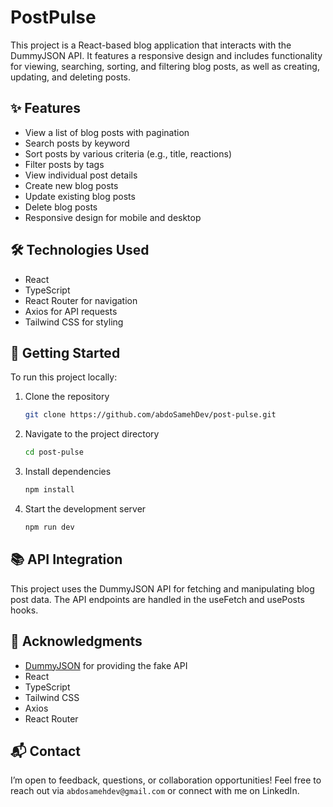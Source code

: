 # PostPulse

<!-- **Live Demo**: [Visit EVOGYM](https://evogym-5dm.pages.dev/) -->

This project is a React-based blog application that interacts with the DummyJSON API. It features a responsive design and includes functionality for viewing, searching, sorting, and filtering blog posts, as well as creating, updating, and deleting posts.

## ✨ Features

- View a list of blog posts with pagination
- Search posts by keyword
- Sort posts by various criteria (e.g., title, reactions)
- Filter posts by tags
- View individual post details
- Create new blog posts
- Update existing blog posts
- Delete blog posts
- Responsive design for mobile and desktop

## 🛠 Technologies Used

- React
- TypeScript
- React Router for navigation
- Axios for API requests
- Tailwind CSS for styling

## 🚀 Getting Started

To run this project locally:

1. Clone the repository
   ```bash
   git clone https://github.com/abdoSamehDev/post-pulse.git
   ```
2. Navigate to the project directory

   ```bash
   cd post-pulse
   ```

3. Install dependencies

   ```bash
   npm install
   ```

4. Start the development server

   ```bash
   npm run dev
   ```

## 📚 API Integration

This project uses the DummyJSON API for fetching and manipulating blog post data. The API endpoints are handled in the useFetch and usePosts hooks.

## 🎥 Acknowledgments

- [DummyJSON](https://dummyjson.com/docs) for providing the fake API
- React
- TypeScript
- Tailwind CSS
- Axios
- React Router

## 📬 Contact

I’m open to feedback, questions, or collaboration opportunities! Feel free to reach out via `abdosamehdev@gmail.com` or connect with me on LinkedIn.

```

```
